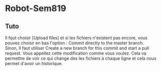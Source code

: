 # Robot-Sem819

## Tuto
Il fqut choisir [Upload files] et si les fichiers n'existent pas encore, vous pouvez choisir en bas l'option : Commit directly to the master branch.
Sinon, Il faut utiliser Create a new branch for this commit and start a pull request.
Vous appellez cette modification comme vous voulez.
Cela va permettre de voir ce qui change des les fichiers à chaque ligne et cela nous permet d'avoir un historique. 
